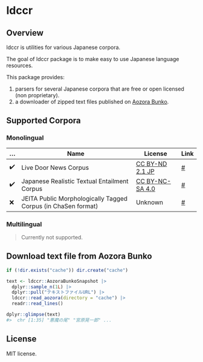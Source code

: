 
<!-- README.md is generated from README.Rmd. Please edit that file -->

# ldccr

<!-- badges: start -->
<!-- badges: end -->

## Overview

ldccr is utilities for various Japanese corpora.

The goal of ldccr package is to make easy to use Japanese language
resources.

This package provides:

1.  parsers for several Japanese corpora that are free or open licensed
    (non proprietary).
2.  a downloader of zipped text files published on [Aozora
    Bunko](https://www.aozora.gr.jp/).

## Supported Corpora

### Monolingual

| …                  | Name                                                          | License                                                               | Link                                                  |
|--------------------|---------------------------------------------------------------|-----------------------------------------------------------------------|-------------------------------------------------------|
| :heavy_check_mark: | Live Door News Corpus                                         | [CC BY-ND 2.1 JP](http://creativecommons.org/licenses/by-nd/2.1/jp/)  | [\#](http://www.rondhuit.com/download.html#ldcc)      |
| :heavy_check_mark: | Japanese Realistic Textual Entailment Corpus                  | [CC BY-NC-SA 4.0](https://creativecommons.org/licenses/by-nc-sa/4.0/) | [\#](https://github.com/megagonlabs/jrte-corpus)      |
| :x:                | JEITA Public Morphologically Tagged Corpus (in ChaSen format) | Unknown                                                               | [\#](https://github.com/julianbetz/yokome-jpn-corpus) |

### Multilingual

> Currently not supported.

## Download text file from Aozora Bunko

``` r
if (!dir.exists("cache")) dir.create("cache")

text <- ldccr::AozoraBunkoSnapshot |>
  dplyr::sample_n(1L) |>
  dplyr::pull("テキストファイルURL") |>
  ldccr::read_aozora(directory = "cache") |>
  readr::read_lines()

dplyr::glimpse(text)
#>  chr [1:35] "悪魔の尾" "宮原晃一郎" ...
```

## License

MIT license.
